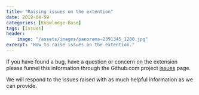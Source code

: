 ```yaml
---
title: "Raising issues on the extention"
date: 2019-04-09
categories: [Knowledge-Base]
tags: [Issues]
header:
    image: "/assets/images/panorama-2391345_1280.jpg"
excerpt: "How to raise issues on the extention."
---
```

If you have found a bug, have a question or concern on the extension please funnel this information through the Github.com project <a href="https://aka.ms/O365FiddlerExtensionIssues" target="_blank">issues</a> page.

We will respond to the issues raised with as much helpful information as we can provide.